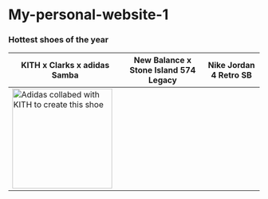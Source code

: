 # My-personal-website-1
<html>
  <head>
    <title>Adon's kicks</title>
  </head>
  <body>
    <h3>Hottest shoes of the year</h3>
    <table>
      <thead>
        <tr>
          <th>KITH x Clarks x adidas Samba</th>
          <th>New Balance x Stone Island 574 Legacy</th>
          <th>Nike Jordan 4 Retro SB</th>
        </tr>
      </thead>
      <tbody>
        <tr>
          <td><img src="https://cdn.shopify.com/s/files/1/0094/2252/files/8_c7240758-6a10-4d25-86e4-dc30f8b51e9d.jpg?v=1679404476&width=480%0A" alt="Adidas collabed with KITH to create this shoe" width="200" height="200"></td>
        </tr>
      </tbody>
    </table>
    
  </body>
</html>
